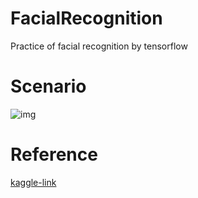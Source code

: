 # FacialRecognition
Practice of facial recognition by tensorflow

# Scenario
![img](https://miro.medium.com/max/868/1*6xp-IY-M8lEEEN0UuUBq0w.jpeg)

# Reference
[kaggle-link](https://www.kaggle.com/gauravsharma99/facial-emotion-recognition)<br>
